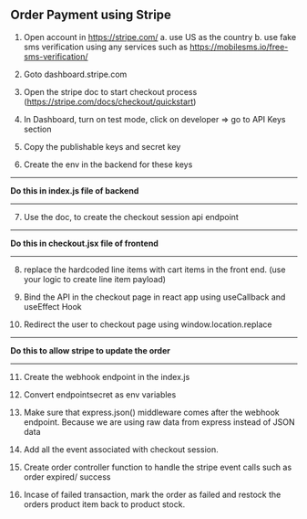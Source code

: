 ## Order Payment using Stripe

1. Open account in https://stripe.com/
   a. use US as the country
   b. use fake sms verification using any services such as https://mobilesms.io/free-sms-verification/

2. Goto dashboard.stripe.com

3. Open the stripe doc to start checkout process (https://stripe.com/docs/checkout/quickstart)

4. In Dashboard, turn on test mode, click on developer => go to API Keys section

5. Copy the publishable keys and secret key

6. Create the env in the backend for these keys

<hr>
<b>Do this in index.js file of backend</b> 
<hr>

7. Use the doc, to create the checkout session api endpoint

<hr>
<b>Do this in checkout.jsx file of frontend</b> 
<hr>

8. replace the hardcoded line items with cart items in the front end. (use your logic to create line item payload)

9. Bind the API in the checkout page in react app using useCallback and useEffect Hook

10. Redirect the user to checkout page using window.location.replace

<hr>
<b>Do this to allow stripe to update the order </b> 
<hr>

11. Create the webhook endpoint in the index.js

12. Convert endpointsecret as env variables

13. Make sure that express.json() middleware comes after the webhook endpoint. Because we are using raw data from express instead of JSON data

14. Add all the event associated with checkout session.

15. Create order controller function to handle the stripe event calls such as order expired/ success

16. Incase of failed transaction, mark the order as failed and restock the orders product item back to product stock.
